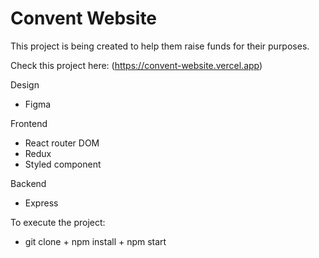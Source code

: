 # Convent Website
This project is being created to help them raise funds for their purposes.

Check this project here: (https://convent-website.vercel.app)

Design
+ Figma

Frontend
+ React router DOM 
+ Redux
+ Styled component

Backend
+ Express

To execute the project:
+ git clone + npm install + npm start


